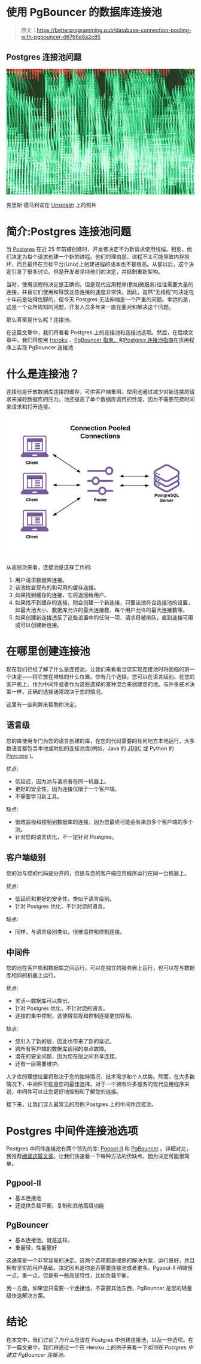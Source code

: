 # 使用 PgBouncer 的数据库连接池

> 原文：<https://betterprogramming.pub/database-connection-pooling-with-pgbouncer-d8766a8a2c85>

## Postgres 连接池问题

![](img/c34aff09002e9cc36ee19c3dff997bc5.png)

克里斯·德马利诺在 [Unsplash](https://unsplash.com/s/photos/neon-green?utm_source=unsplash&utm_medium=referral&utm_content=creditCopyText) 上的照片

# 简介:Postgres 连接池问题

当 [Postgres](https://www.postgresql.org/) 在近 25 年前被创建时，开发者决定不为新请求使用线程。相反，他们决定为每个请求创建一个新的进程。他们的理由是，进程不太可能导致内存损坏，而且最终在目标平台(Unix)上创建进程的成本也不是很高。从那以后，这个决定引发了很多讨论。但是开发者坚持他们的决定，并抵制重新架构。

当时，使用流程的决定是正确的。但是现代应用程序(例如微服务)往往需要大量的连接，并且它们使用和释放这些连接的速度非常快。因此，虽然“无线程”的决定在十年前是站得住脚的，但今天 Postgres 无法伸缩是一个严重的问题。幸运的是，这是一个众所周知的问题，开发人员多年来一直在面对和解决这个问题。

那么答案是什么呢？连接池。

在这篇文章中，我们将看看 Postgres 上的连接池和连接池选项。然后，在后续文章中，我们将使用 [Heroku](https://www.heroku.com) 、[PgBouncer 指南、](https://devcenter.heroku.com/articles/best-practices-pgbouncer-configuration)和[Postgres 连接池指南](https://devcenter.heroku.com/articles/postgres-connection-pooling)在应用程序上实现 PgBouncer 连接池

# 什么是连接池？

连接池是开放数据库连接的缓存，可供客户端重用。使用池通过减少对新连接的请求来减轻数据库的压力。池还提高了单个数据库调用的性能，因为不需要花费时间来请求和打开连接。

![](img/859a2d03357d49246e4ab97ce34d0ff9.png)

从高层次来看，连接池是这样工作的:

1.  用户请求数据库连接。
2.  该池检查现有的和可用的缓存连接。
3.  如果找到缓存的连接，它将返回给用户。
4.  如果找不到缓存的连接，则会创建一个新连接，只要该池符合连接池的设置，如最大池大小、数据库允许的最大连接数、每个用户允许的最大连接数等。
5.  如果创建新连接违反了这些设置中的任何一项，请求将被排队，直到连接可用或可以创建新连接。

# 在哪里创建连接池

现在我们已经了解了什么是连接池，让我们来看看当您实现连接池时将面临的第一个决定——将它放在堆栈的什么位置。你有几个选择。您可以在语言级别、在您的客户机上、作为中间件或者作为这些选择的某种混合来创建您的池。与许多技术决策一样，正确的选择通常取决于您的情况。

这里有一些利弊来帮助你决定。

## 语言级

您的库使用专门为您的语言创建的库，在您的代码需要的任何地方本地运行。大多数语言都包含本地或附加的连接池库(例如，Java 的 [JDBC](https://jdbc.postgresql.org/documentation/81/datasource.html) 或 Python 的 [Psycopg](https://www.psycopg.org/) )。

优点:

*   低延迟，因为池与请求者在同一机器上。
*   更好的安全性，因为连接仅限于一个客户端。
*   不需要学习新工具。

缺点:

*   很难监视和控制到数据库的连接，因为您最终可能会有来自多个客户端的多个池。
*   针对您的语言优化，不一定针对 Postgres。

## 客户端级别

您的池与您的代码是分开的，但是与您的客户端应用程序运行在同一台机器上。

优点:

*   低延迟和更好的安全性，类似于语言级别。
*   针对 Postgres 优化，不针对您的语言。

缺点:

*   同样，与语言级别类似，很难监控和控制连接。

## 中间件

您的池在客户机和数据库之间运行，可以在独立的服务器上运行，也可以在与数据库相同的机器上运行。

优点:

*   灵活—数据库可以换出。
*   针对 Postgres 优化，不针对您的语言。
*   连接的集中控制，这使得监视和控制连接更加容易。

缺点:

*   您引入了新的层，因此也带来了新的延迟。
*   跨所有客户端的数据库调用的单点故障。
*   潜在的安全问题，因为您在层之间共享连接。
*   还有一层需要维护。

人才库的理想位置将取决于您的独特情况、技术需求和个人优势。然而，在大多数情况下，中间件可能是您的最佳选择。对于一个拥有许多服务的现代应用程序来说，中间件可以让您更好地控制和了解您的连接。

接下来，让我们深入最常见的用例:Postgres 上的中间件连接池。

# Postgres 中间件连接池选项

Postgres 中间件连接池有两个领先的库: [Pgpool-II](https://www.pgpool.net) 和 [PgBouncer](https://www.pgbouncer.org/) 。详细对比，我推荐[阅读这篇文章](https://www.cybertec-postgresql.com/en/connection-pooling-intro-pgbouncer-and-pgpool-ii/)。让我们快速看一下每种方法的优缺点，因为决定可能很简单。

## Pgpool-II

*   基本连接池
*   还提供负载平衡、复制和其他高级功能

## PgBouncer

*   基本连接池。就是这样。
*   重量轻，性能更好

这通常是一个非常容易的决定。这两个选项都是成熟的解决方案，运行良好，并且拥有坚实的用户基础。决定因素是你是否需要连接池或者更多。Pgpool-II 稍微慢一点，重一点，但是有一些高级特性，比如负载平衡。

另一方面，如果您只需要一个连接池，不需要其他东西，PgBouncer 是您的轻量级快速解决方案。

# 结论

在本文中，我们讨论了*为什么*应该在 Postgres 中创建连接池，以及一些选项。在下一篇文章中，我们将通过一个在 Heroku 上的例子来看一下*如何在 Postgres 中建立 PgBouncer 连接池。*